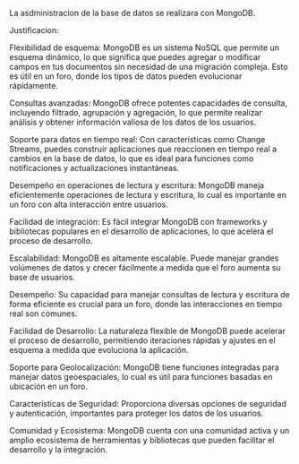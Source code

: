 La asdministracion de la base de datos se realizara con MongoDB.

Justificacion:

Flexibilidad de esquema: MongoDB es un sistema NoSQL que permite un esquema dinámico, lo que significa que puedes agregar o modificar campos en tus documentos sin necesidad de una migración compleja. Esto es útil en un foro, donde los tipos de datos pueden evolucionar rápidamente.

Consultas avanzadas: MongoDB ofrece potentes capacidades de consulta, incluyendo filtrado, agrupación y agregación, lo que permite realizar análisis y obtener información valiosa de los datos de los usuarios.

Soporte para datos en tiempo real: Con características como Change Streams, puedes construir aplicaciones que reaccionen en tiempo real a cambios en la base de datos, lo que es ideal para funciones como notificaciones y actualizaciones instantáneas.

Desempeño en operaciones de lectura y escritura: MongoDB maneja eficientemente operaciones de lectura y escritura, lo cual es importante en un foro con alta interacción entre usuarios.

Facilidad de integración: Es fácil integrar MongoDB con frameworks y bibliotecas populares en el desarrollo de aplicaciones, lo que acelera el proceso de desarrollo.

Escalabilidad: MongoDB es altamente escalable. Puede manejar grandes volúmenes de datos y crecer fácilmente a medida que el foro aumenta su base de usuarios.

Desempeño: Su capacidad para manejar consultas de lectura y escritura de forma eficiente es crucial para un foro, donde las interacciones en tiempo real son comunes.

Facilidad de Desarrollo: La naturaleza flexible de MongoDB puede acelerar el proceso de desarrollo, permitiendo iteraciones rápidas y ajustes en el esquema a medida que evoluciona la aplicación.

Soporte para Geolocalización: MongoDB tiene funciones integradas para manejar datos geoespaciales, lo cual es útil para funciones basadas en ubicación en un foro.

Características de Seguridad: Proporciona diversas opciones de seguridad y autenticación, importantes para proteger los datos de los usuarios.

Comunidad y Ecosistema: MongoDB cuenta con una comunidad activa y un amplio ecosistema de herramientas y bibliotecas que pueden facilitar el desarrollo y la integración.
